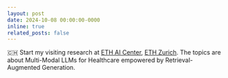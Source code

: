 ```yaml
---
layout: post
date: 2024-10-08 00:00:00-0000
inline: true
related_posts: false
---
```


🇨🇭 Start my visiting research at [ETH AI Center](https://ai.ethz.ch/), [ETH Zurich](https://ethz.ch/en.html). The topics are about Multi-Modal LLMs for Healthcare empowered by Retrieval-Augmented Generation. 
